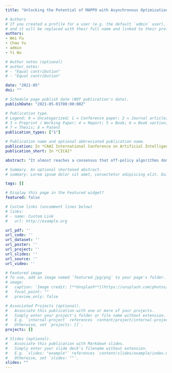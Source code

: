 ```yaml
---
title: "Unlocking the Potential of MAPPO with Asynchronous Optimization"

# Authors
# If you created a profile for a user (e.g. the default `admin` user), write the username (folder name) here 
# and it will be replaced with their full name and linked to their profile.
authors:
- Wei Fu
- Chao Yu
- admin
- Yi Wu

# Author notes (optional)
# author_notes:
# - "Equal contribution"
# - "Equal contribution"

date: "2021-05"
doi: ""

# Schedule page publish date (NOT publication's date).
publishDate: "2021-05-01T00:00:00Z"

# Publication type.
# Legend: 0 = Uncategorized; 1 = Conference paper; 2 = Journal article;
# 3 = Preprint / Working Paper; 4 = Report; 5 = Book; 6 = Book section;
# 7 = Thesis; 8 = Patent
publication_types: ["1"]

# Publication name and optional abbreviated publication name.
publication: In *CAAI International Conference on Artificial Intelligence*
publication_short: In *CICAI*

abstract: "It almost reaches a consensus that off-policy algorithms dominated research benchmarks of multi-agent reinforcement learning, while recent work demonstrates that on-policy MARL algorithm, Multi-Agent Proximal Policy Optimization (MAPPO), can also attain comparable  performance. In this paper, we propose a training framework based on MAPPO, named async-MAPPO, which supports scalable asynchronous training. We further re-examine async-MAPPO in StarCraftII micromanagement domain and obtain state-of-the-art performances on several hard and super-hard maps. Finally, we analyze three experimental phenomena and provide hypotheses behind the performance improvement of async-MAPPO."

# Summary. An optional shortened abstract.
# summary: Lorem ipsum dolor sit amet, consectetur adipiscing elit. Duis posuere tellus ac convallis placerat. Proin tincidunt magna sed ex sollicitudin condimentum.

tags: []

# Display this page in the Featured widget?
featured: false

# Custom links (uncomment lines below)
# links:
# - name: Custom Link
#   url: http://example.org

url_pdf: ''
url_code: ''
url_dataset: ''
url_poster: ''
url_project: ''
url_slides: ''
url_source: ''
url_video: ''

# Featured image
# To use, add an image named `featured.jpg/png` to your page's folder. 
# image:
#   caption: 'Image credit: [**Unsplash**](https://unsplash.com/photos/pLCdAaMFLTE)'
#   focal_point: ""
#   preview_only: false

# Associated Projects (optional).
#   Associate this publication with one or more of your projects.
#   Simply enter your project's folder or file name without extension.
#   E.g. `internal-project` references `content/project/internal-project/index.md`.
#   Otherwise, set `projects: []`.
projects: []

# Slides (optional).
#   Associate this publication with Markdown slides.
#   Simply enter your slide deck's filename without extension.
#   E.g. `slides: "example"` references `content/slides/example/index.md`.
#   Otherwise, set `slides: ""`.
slides: ""
---
```

